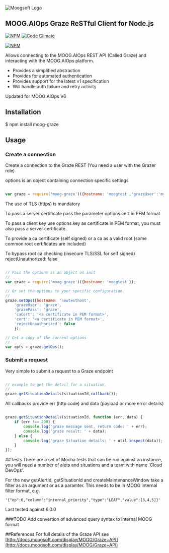 ![Moogsoft Logo](https://www.moogsoft.com/wp-content/uploads/2015/06/logo-moogsoft.png)

## MOOG.AIOps Graze ReSTful Client for Node.js


[![NPM](http://img.shields.io/npm/v/moog-graze.svg)](https://www.npmjs.org/package/moog-graze) [![Code Climate](https://codeclimate.com/github/Moogsoft/moog-graze/badges/gpa.svg)](https://codeclimate.com/github/Moogsoft/moog-graze)

[![NPM](https://nodei.co/npm/moog-graze.png?downloads=true)](https://nodei.co/npm/moog-graze/)


Allows connecting to the MOOG.AIOps REST API (Called Graze) and interacting with the MOOG.AIOps platform.

- Provides a simplified abstraction
- Provides for automated authentication
- Provides support for the latest v1 specification
- Will handle auth failure and retry activity

Updated for MOOG.AIOps V6

## Installation

$ npm install moog-graze

## Usage

### Create a connection

 Create a connection to the Graze REST (You need a user with the Grazer role)

 options is an object containing connection specific settings

```javascript

var graze = require('moog-graze')({hostname: 'moogtest','grazeUser':'my_user', 'grazePass':'my_password'});

```

 The use of TLS (https) is mandatory

 To pass a server certificate pass the parameter options.cert in PEM format

 To pass a client key use options.key as certificate in PEM format, you must also pass a server certificate.

 To provide a ca certificate (self signed) or a ca as a valid root (some common root certificates are included)

 To bypass root ca checking (insecure TLS/SSL for self signed)
 rejectUnauthorized: false

````javascript

// Pass the options as an object on init
//
var graze = require('moog-graze')({hostname: 'moogtest'});

// Or set the options to your specific configuration.
//
graze.setOps({hostname: 'newtesthost',
    'grazeUser': 'graze',
    'grazePass': 'graze',
    'caCert': '<a certificate in PEM format>',
    'cert': '<a certificate in PEM format>',
    'rejectUnauthorized': false
    });

// Get a copy of the current options 
//
var opts = graze.getOps();

````

### Submit a request

 Very simple to submit a request to a Graze endpoint

```javascript

// example to get the detail for a situation.
//
graze.getSituationDetails(situationId,callback());

```

 All callbacks provide err (http code) and data (payload or more error details)

```javascript

graze.getSituationDetails(situationId, function (err, data) {
    if (err !== 200) {
        console.log('graze message sent, return code: ' + err);
        console.log('graze result: ' + data);
    } else {
        console.log('graze Situation details: ' + util.inspect(data));
    }
});

```
##Tests
 There are a set of Mocha tests that can be run against an instance, you will need a number of alets
 and situations and a team with name 'Cloud DevOps'.
 
 For the new getAlertId, getSituationId and createMaintenanceWindow take a filter as an argument or as a paramter.
 This needs to be in MOOG internal filter format, e.g.
 
 ```
 '{"op":6,"column":"internal_priority","type":"LEAF","value":[3,4,5]}'
 ```
 
 Last tested against 6.0.0

###TODO
 Add convertion of advanced query syntax to internal MOOG format
 
##References 
 For full details of the Graze API see [http://docs.moogsoft.com/display/MOOG/Graze+API](http://docs.moogsoft.com/display/MOOG/Graze+API)